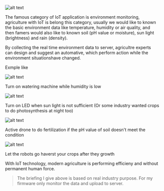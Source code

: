 
![alt text](https://github.com/Raydivine/IoT-of-Modern-Agriculture/blob/master/Doc/Image/Agriculture/Agriculture%20with%20IoT.png)

The famous category of IoT application is environment monitoring, agriculture with IoT is belong this category,
usually we would like to known the basic environment data like temperature, humidity or air quality, and then famers would also like to known soil (pH value or moisture), sun light (brightness) and rain (density). 


By collecting the real time environment data to server,  agricultre experts can design and suggest an automative, which perform action while the environment situationshave changed.

Exmple like

![alt text](https://github.com/Raydivine/IoT-of-Modern-Agriculture/blob/master/Doc/Image/Agriculture/agriculture-watering.jpg)

Turn on watering machine while humidity is low

  ![alt text](https://github.com/Raydivine/IoT-of-Modern-Agriculture/blob/master/Doc/Image/Agriculture/LED_lighting_in_agriculture-667x328.jpg)

Turn on LED when sun light is not sufficient (Or some industry wanted crops to do photosynthesis at night too)

![alt text](https://github.com/Raydivine/IoT-of-Modern-Agriculture/blob/master/Doc/Image/Agriculture/farming-drones.jpg)

Active drone to do fertilization if the pH value of soil doesn't meet the condition

![alt text](https://github.com/Raydivine/IoT-of-Modern-Agriculture/blob/master/Doc/Image/Agriculture/harvest.jpg)

Let the robots go haverst your crops after they growth


With IoT technology, modern agriculture is performing efficieny and without permanent human force.

>The briefing I give above is based on real industry purpose. For my firmware only monitor the data and upload to server.



